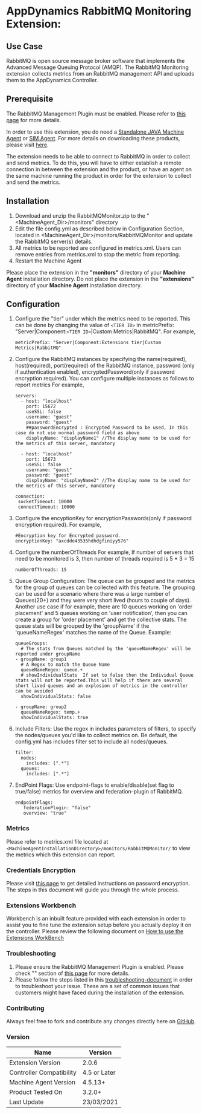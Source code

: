 #
# AppDynamics RabbitMQ Monitoring Extension:

## Use Case

RabbitMQ is open source message broker software that implements the Advanced Message Queuing Protocol (AMQP).
The RabbitMQ Monitoring extension collects metrics from an RabbitMQ management API and uploads them to the AppDynamics Controller.

## Prerequisite

The RabbitMQ Management Plugin must be enabled. Please refer to  [this page](http://www.rabbitmq.com/management.html) for more details.

In order to use this extension, you do need a [Standalone JAVA Machine Agent](https://docs.appdynamics.com/display/PRO44/Java+Agent) or [SIM Agent](https://docs.appdynamics.com/display/PRO44/Server+Visibility).  For more details on downloading these products, please  visit [here](https://download.appdynamics.com/).

The extension needs to be able to connect to RabbitMQ in order to collect and send metrics. To do this, you will have to either establish a remote connection in between the extension and the product, or have an agent on the same machine running the product in order for the extension to collect and send the metrics.

## Installation

1. Download and unzip the RabbitMQMonitor.zip to the "<MachineAgent_Dir>/monitors" directory
2. Edit the file config.yml as described below in Configuration Section, located in    <MachineAgent_Dir>/monitors/RabbitMQMonitor and update the RabbitMQ server(s) details.
3. All metrics to be reported are configured in metrics.xml. Users can remove entries from metrics.xml to stop the metric from reporting.
4. Restart the Machine Agent

Please place the extension in the **"monitors"** directory of your **Machine Agent** installation directory. Do not place the extension in the **"extensions"** directory of your **Machine Agent** installation directory.

## Configuration

  1. Configure the "tier" under which the metrics need to be reported. This can be done by changing the value of `<TIER ID>` in
     metricPrefix: "Server|Component:`<TIER ID>`|Custom Metrics|RabbitMQ".
     For example,
     ```
     metricPrefix: "Server|Component:Extensions tier|Custom Metrics|RabbitMQ"
     ```
  2. Configure the RabbitMQ instances by specifying the name(required), host(required), port(required) of the RabbitMQ instance, password (only if authentication enabled),
     encryptedPassword(only if password encryption required). You can configure multiple instances as follows to report metrics
     For example,
     ```
     servers:
       - host: "localhost"
         port: 15672
         useSSL: false
         username: "guest"
         password: "guest"
         ##passwordEncrypted : Encrypted Password to be used, In this case do not use normal password field as above
         displayName: "displayName1" //The display name to be used for the metrics of this server, mandatory

       - host: "localhost"
         port: 15673
         useSSL: false
         username: "guest"
         password: "guest"
         displayName: "displayName2" //The display name to be used for the metrics of this server, mandatory

     connection:
      socketTimeout: 10000
      connectTimeout: 10000
     ```
  3. Configure the encyptionKey for encryptionPasswords(only if password encryption required).
     For example,
     ```
     #Encryption key for Encrypted password.
     encryptionKey: "axcdde43535hdhdgfiniyy576"
     ```
  4. Configure the numberOfThreads
     For example,
     If number of servers that need to be monitored is 3, then number of threads required is 5 * 3 = 15
     ```
     numberOfThreads: 15
     ```
  5. Queue Group Configuration: The queue can be grouped and the metrics for the group of queues can be collected with this feature.
      The grouping can be used for a scenario where there was a large number of Queues(20+) and they were very short lived (hours to couple
      of days). Another use case if for example, there are 10 queues working on 'order placement' and 5 queues working on
      'user notification', then you can create a group for 'order placement' and get the collective stats.
      The queue stats will be grouped by the 'groupName' if the 'queueNameRegex' matches the name of the Queue.
      Example:
      ```
      queueGroups:
        # The stats from Queues matched by the 'queueNameRegex' will be reported under groupName
      - groupName: group1
        # A Regex to match the Queue Name
        queueNameRegex: queue.+
        # showIndividualStats  If set to false then the Individual Queue stats will not be reported.This will help if there are several short lived queues and an explosion of metrics in the controller can be avoided
        showIndividualStats: false

      - groupName: group2
        queueNameRegex: temp.+
        showIndividualStats: true
        ```
  6. Include Filters:  Use the regex in includes parameters of filters, to specify the nodes/queues you'd like to collect metrics on.
     Be default, the config.yml has includes filter set to include all nodes/queues.
     ```
     filter:
       nodes:
         includes: [".*"]
       queues:
         includes: [".*"]
     ```
  7. EndPoint Flags:  Use endpoint-flags to enable/disable(set flag to true/false) metrics for overview and federation-plugin of RabbitMQ.
     ```
     endpointFlags:
        federationPlugin: "false"
        overview: "true"
     ```

### Metrics

Please refer to metrics.xml file located at `<MachineAgentInstallationDirectory>/monitors/RabbitMQMonitor/` to view the metrics which this extension can report.

### Credentials Encryption

Please visit [this page](https://community.appdynamics.com/t5/Knowledge-Base/How-to-use-Password-Encryption-with-Extensions/ta-p/29397) to get detailed instructions on password encryption. The steps in this document will guide you through the whole process.

### Extensions Workbench
Workbench is an inbuilt feature provided with each extension in order to assist you to fine tune the extension setup before you actually deploy it on the controller. Please review the following document on [How to use the Extensions WorkBench](https://community.appdynamics.com/t5/Knowledge-Base/How-to-use-the-Extensions-WorkBench/ta-p/30130)

### Troubleshooting
1. Please ensure the RabbitMQ Management Plugin is enabled. Please check "" section of [this page](http://www.rabbitmq.com/management.html) for more details.
2. Please follow the steps listed in this [troubleshooting-document](https://community.appdynamics.com/t5/Knowledge-Base/How-to-troubleshoot-missing-custom-metrics-or-extensions-metrics/ta-p/28695) in order to troubleshoot your issue. These are a set of common issues that customers might have faced during the installation of the extension.

### Contributing

Always feel free to fork and contribute any changes directly here on [GitHub](https://github.com/Appdynamics/rabbitmq-monitoring-extension/).

### Version
|          Name            |  Version   |
|--------------------------|------------|
|Extension Version         |2.0.6       |
|Controller Compatibility  |4.5 or Later|
|Machine Agent Version     |4.5.13+     |
|Product Tested On         |3.2.0+      |
|Last Update               |23/03/2021 |
